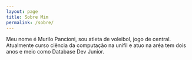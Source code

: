 ```yaml
---
layout: page 
title: Sobre Mim
permalink: /sobre/
---
```


Meu nome é Murilo Pancioni, sou atleta de voleibol, jogo de central. Atualmente curso ciência da computação na unifil e atuo na aréa tem dois anos e meio como Database Dev Junior.